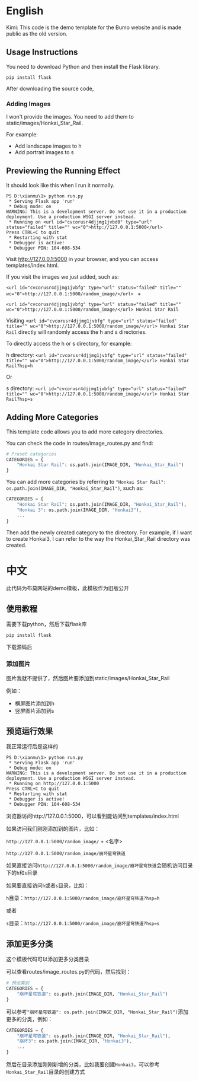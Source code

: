 # English
Kimi: This code is the demo template for the Bumo website and is made public as the old version.

## Usage Instructions

You need to download Python and then install the Flask library.

```
pip install flask
```

After downloading the source code,

### Adding Images

I won't provide the images. You need to add them to static/images/Honkai_Star_Rail.

For example:
- Add landscape images to h
- Add portrait images to s

## Previewing the Running Effect

It should look like this when I run it normally.

```
PS D:\xianmu\1> python run.py
 * Serving Flask app 'run'
 * Debug mode: on
WARNING: This is a development server. Do not use it in a production deployment. Use a production WSGI server instead.
 * Running on <url id="cvcorusr4djjmg1jvbd0" type="url" status="failed" title="" wc="0">http://127.0.0.1:5000</url> 
Press CTRL+C to quit
 * Restarting with stat
 * Debugger is active!
 * Debugger PIN: 104-608-534
```

Visit <url id="cvcorusr4djjmg1jvbd0" type="url" status="failed" title="" wc="0">http://127.0.0.1:5000</url> in your browser, and you can access templates/index.html.

If you visit the images we just added, such as:

`<url id="cvcorusr4djjmg1jvbfg" type="url" status="failed" title="" wc="0">http://127.0.0.1:5000/random_image/</url> ` + <name>

`<url id="cvcorusr4djjmg1jvbfg" type="url" status="failed" title="" wc="0">http://127.0.0.1:5000/random_image/</url> Honkai Star Rail`

Visiting `<url id="cvcorusr4djjmg1jvbfg" type="url" status="failed" title="" wc="0">http://127.0.0.1:5000/random_image/</url> Honkai Star Rail` directly will randomly access the h and s directories.

To directly access the h or s directory, for example:

h directory: `<url id="cvcorusr4djjmg1jvbfg" type="url" status="failed" title="" wc="0">http://127.0.0.1:5000/random_image/</url> Honkai Star Rail?hsp=h`

Or

s directory: `<url id="cvcorusr4djjmg1jvbfg" type="url" status="failed" title="" wc="0">http://127.0.0.1:5000/random_image/</url> Honkai Star Rail?hsp=s`

## Adding More Categories

This template code allows you to add more category directories.

You can check the code in routes/image_routes.py and find:
```python
# Preset categories
CATEGORIES = {
    "Honkai Star Rail": os.path.join(IMAGE_DIR, "Honkai_Star_Rail")
}
```

You can add more categories by referring to `"Honkai Star Rail": os.path.join(IMAGE_DIR, "Honkai_Star_Rail")`, such as:

```python
CATEGORIES = {
    "Honkai Star Rail": os.path.join(IMAGE_DIR, "Honkai_Star_Rail"),
    "Honkai 3": os.path.join(IMAGE_DIR, "Honkai3"),
    ...
}
```

Then add the newly created category to the directory. For example, if I want to create Honkai3, I can refer to the way the Honkai_Star_Rail directory was created.

# 中文
此代码为布莫网站的demo模板，此模板作为旧版公开

## 使用教程

需要下载python，然后下载flask库

```
pip install flask
```

下载源码后

### 添加图片

图片我就不提供了，然后图片要添加到static/images/Honkai_Star_Rail

例如：
 - 横屏图片添加到h
 - 竖屏图片添加到s

## 预览运行效果

我正常运行后是这样的

```
PS D:\xianmu\1> python run.py
 * Serving Flask app 'run'
 * Debug mode: on
WARNING: This is a development server. Do not use it in a production deployment. Use a production WSGI server instead.
 * Running on http://127.0.0.1:5000
Press CTRL+C to quit
 * Restarting with stat
 * Debugger is active!
 * Debugger PIN: 104-608-534
```

浏览器访问http://127.0.0.1:5000，可以看到能访问到templates/index.html

如果访问我们刚刚添加到的图片，比如：

`http://127.0.0.1:5000/random_image/` + <名字>

`http://127.0.0.1:5000/random_image/崩坏星穹铁道`

如果直接访问`http://127.0.0.1:5000/random_image/崩坏星穹铁道`会随机访问目录下的`h`和`s`目录

如果要直接访问`h`或者`s`目录，比如：

`h`目录：`http://127.0.0.1:5000/random_image/崩坏星穹铁道?hsp=h`

或者

`s`目录：`http://127.0.0.1:5000/random_image/崩坏星穹铁道?hsp=s`

## 添加更多分类

这个模板代码可以添加更多分类目录

可以查看routes/image_routes.py的代码，然后找到：
```python
# 预设类别
CATEGORIES = {
    "崩坏星穹铁道": os.path.join(IMAGE_DIR, "Honkai_Star_Rail")
}
```

可以参考`"崩坏星穹铁道": os.path.join(IMAGE_DIR, "Honkai_Star_Rail")`添加更多的分类，例如：

```python
CATEGORIES = {
    "崩坏星穹铁道": os.path.join(IMAGE_DIR, "Honkai_Star_Rail"),
    "崩坏3": os.path.join(IMAGE_DIR, "Honkai3"),
    ...
}
```

然后在目录添加刚刚新增的分类，比如我要创建`Honkai3`，可以参考`Honkai_Star_Rail`目录的创建方式
